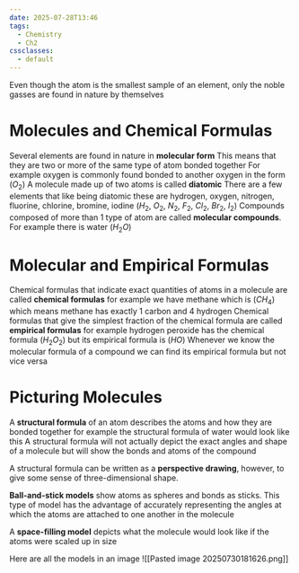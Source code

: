 ```yaml
---
date: 2025-07-28T13:46
tags:
  - Chemistry
  - Ch2
cssclasses:
  - default
---
```

Even though the atom is the smallest sample of an element, only the noble gasses are found in nature by themselves

# Molecules and Chemical Formulas
Several elements are found in nature in **molecular form**
This means that they are two or more of the same type of atom bonded together
For example oxygen is commonly found bonded to another oxygen in the form ($O_2$)
A molecule made up of two atoms is called **diatomic** 
There are a few elements that like being diatomic these are
hydrogen, oxygen, nitrogen, fluorine, chlorine, bromine, iodine 
($H_2,\ O_2,\ N_2,\ F_2,\ Cl_2,\ Br_2,\ I_2$)
Compounds composed of more than 1 type of atom are called **molecular compounds**. For example there is water ($H_2O$)

# Molecular and Empirical Formulas
Chemical formulas that indicate exact quantities of atoms in a molecule are called **chemical formulas** for example we have methane which is ($CH_4$) which means methane has exactly 1 carbon and 4 hydrogen
Chemical formulas that give the simplest fraction of the chemical formula are called **empirical formulas** for example hydrogen peroxide has the chemical formula ($H_2O_2$) but its empirical formula is ($HO$)
Whenever we know the molecular formula of a compound we can find its empirical formula but not vice versa

# Picturing Molecules
A **structural formula** of an atom describes the atoms and how they are bonded together for example the structural formula of water would look like this
A structural formula will not actually depict the exact angles and shape of a molecule but will show the bonds and atoms of the compound

A structural formula can be written as a **perspective drawing**, however, to give some sense of three-dimensional shape.

**Ball-and-stick models** show atoms as spheres and bonds as sticks. This type of model has the advantage of accurately representing the angles at which the atoms are attached to one another in the molecule

A **space-filling model** depicts what the molecule would look like if the atoms were
scaled up in size

Here are all the models in an image
![[Pasted image 20250730181626.png]]
